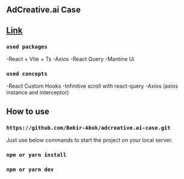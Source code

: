 ## AdCreative.ai Case

## <a href="adcreative-ai-case.vercel.app" target="_blank">Link</a>

### `used packages`

-React + Vite + Ts
-Axios
-React Query
-Mantine Ui

### `used concepts`

-React Custom Hooks
-Infinitive scroll with react-query
-Axios (axios instance and interceptor)


## How to use

### `https://github.com/Bekir-Akok/adcreative.ai-case.git`

Just use below commands to start the project on your local server.

### `npm or yarn install`

### `npm or yarn dev`
